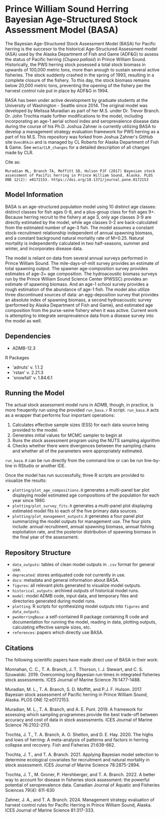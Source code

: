 
# Prince William Sound Herring Bayesian Age-Structured Stock Assessment Model (BASA)

The Bayesian Age-Structured Stock Assessment Model (BASA) for Pacific herring is the succesor to the historical Age-Structured Assessment model (ASA) used by the Alaska Department of Fish and Game (ADF&G) to assess the status of Pacific herring (_Clupea pallasii_) in Prince William Sound. Historically, the PWS herring stock posessed a total stock biomass in upwards of 100,000 metric tons, more than anough to sustain several active fisheries. The stock suddenly crashed in the spring of 1993, resulting in a complete closure of the fishery. To this day, the stock biomass remains below 20,000 metric tons, preventing the opening of the fishery per the harvest control rule put in place by ADF&G in 1994.

BASA has been under active development by graduate students at the University of Washington - Seattle since 2014. The original model was developed by Melissa Muradian as part of her M.S. under Dr. Trevor Branch. Dr. John Trochta made further modifications to the model, including incorporating an age-1 aerial school index and seroprevalence disease data during the course of his Ph.D. Joshua Zahner is currently utilizing BASA to develop a management strategy evaluation framework for PWS herring as a part of his M.S. This repository was forked from Joshua Zahner's GitHub site `Ovec8hkin` and is managed by CL Roberts for Alaska Department of Fish \& Game. See `meta/CLR_changes` for a detailed description of all changes made by CLR.

Cite as:

`Muradian ML, Branch TA, Moffitt SD, Hulson PJF (2017) Bayesian stock assessment of Pacific herring in Prince William Sound, Alaska. PLOS ONE 12(2): e0172153. https://doi.org/10.1371/journal.pone.0172153`

## Model Information
BASA is an age-structured population model using 10 distinct age classes: distinct classes for fish ages 0-8, and a plus-group class for fish ages 9+. Because herring recruit to the fishery at age 3, only age classes 3-9 are directly estimated by the model, while age classes 0-2 are back-calculated from the estimated number of age-3 fish. The model assumes a constant stock-recruitment relationship independent of annual spawning biomass, and a constant background natural mortality rate of M=0.25. Natural mortality is independently calculated in two half-seasons, summer and winter, and incorporates disease data. 

The model is reliant on data from several annual surveys performed in Prince William Sound. The mile-days-of-milt survey provides an estimate of total spawning output. The spawner age-composition survey provides estimates of age-3+ age composition. The hydroacoustic biomass surveys run by the Prince William Sound Science Center (PWSSC) provides an estimate of spawning biomass. And an age-1 school survey provides a rough estimation of the abundance of age-1 fish. The model also utilize three discontinued sources of data: an egg-deposition survey that provides an absolute index of spawning biomass, a second hydroacoustic survey (performed by Alaska Department of Fish and Game), and estimated age composition from the purse-seine fishery when it was active. Current work is attempting to integrate seroprevalence data from a disease survey into the model as well. 

## Dependencies

* ADMB-12.3

R Packages
* 'adnuts'   v. 1.1.2
* 'rstan'    v. 2.21.3
* 'snowfall' v. 1.84.6.1

## Running the Model
The actual stock assessment model runs in ADMB, though, in practice, is more freuqently run using the provided `run_basa.r` R script. `run_basa.R` acts as a wrapper that performs four important operations:

1. Calculates effective sample sizes (ESS) for each data source being provided to the model.
2. Generates initial values for MCMC sampler to begin at
3. Runs the stock assessment program using the NUTS sampling algorithm
4. Checks whether there were divergences between the sampling chains and whether all of the parameters were appropriately estimated.

`run_basa.R` can be run directly from the command line or can be run line-by-line in RStudio or another IDE. 

Once the model has run successfully, three R scripts are provided to visualize the results:
* `plotting/plot_age_compositions.R` generates a multi-panel bar plot displaying model estimated age compositions of the population for each year since 1980.
* `plotting/plot_survey_fits.R` generates a multi-panel plot displaying estimated model fits to each of the five primary data sources.
* `plotting/plot_management_outputs.R` generates a four panel plot summarizing the model outputs for management use. The four plots include: annual recruitment, annual spawning biomass, annual fishing exploitation rate, and the posterior distribution of spawning biomass in the final year of the assessment. 


## Repository Structure
* `data_outputs`: tables of clean model outputs in `.csv` format for general use.
* `deprecated`: stores antiquated code not currently in use.
* `docs`: metadata and general information about BASA.
* `figures`: all relevant plots generated to visualize model outputs.
* `historical_outputs`: archived outputs of historical model runs.
* `model`: model ADMB code, input data, and temporary files and directories generated during model runs. 
* `plotting`: R scripts for synthesizing model outputs into `figures` and `data_outputs`.
* `pwsHerringBasa`: a self-contained R package containing R code and documentation for running the model, reading in data, plotting outputs, calculating effective sample sizes, etc.
* `references`: papers which directly use BASA.

## Citations

The following scientific papers have made direct use of BASA in their work:

Monnahan, C. C., T. A. Branch, J. T. Thorson, I. J. Stewart, and C. S. Szuwalski. 2019. Overcoming long Bayesian run times in integrated fisheries stock assessments. ICES Journal of Marine Science 76:1477-1488.

Muradian, M. L., T. A. Branch, S. D. Moffitt, and P.J. F. Hulson. 2017. Bayesian stock assessment of Pacific herring in Prince William Sound, Alaska. PLOS ONE 12:e0172153.

Muradian, M. L., T. A. Branch, and A. E. Punt. 2019. A framework for assessing which sampling programmes provide the best trade-off between accuracy and cost of data in stock assessments. ICES Journal of Marine Science 76:2102-2113.

Trochta, J. T., T. A. Branch, A. O. Shelton, and D. E. Hay. 2020. The highs and lows of herring: A meta-analysis of patterns and factors in herring collapse and recovery. Fish and Fisheries 21:639-662.

Trochta, J. T., and T. A. Branch. 2021. Applying Bayesian model selection to determine ecological covariates for recruitment and natural mortality in stock assessment. ICES Journal of Marine Science 78:2875-2894.

Trochta, J. T., M. Groner, P. Hershberger, and T. A. Branch. 2022. A better way to account for disease in fisheries stock assessment: the powerful potential of seroprevalence data. Canadian Journal of Aquatic and Fisheries Sciences 79(4): 611-630

Zahner, J. A., and T. A. Branch. 2024. Management strategy evaluation of harvest control rules for Pacific Herring in Prince William Sound, Alaska. ICES Journal of Marine Science 81:317-333.

